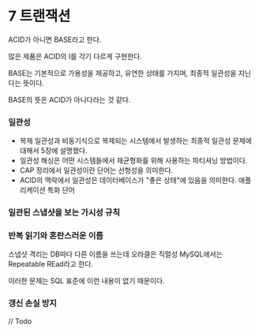 # 7 트랜잭션

ACID가 아니면 BASE라고 한다.

많은 제품은 ACID의 I를 각기 다르게 구현한다.

BASE는 기본적으로 가용성을 제공하고, 유연한 상태를 가지며, 최종적 일관성을 지닌다는 뜻이다.

BASE의 뜻은 ACID가 아니다라는 것 같다.

### 일관성

- 복제 일관성과 비동기식으로 복제되는 시스템에서 발생하는 최종적 일관성 문제에 대해서 5장에 설명했다.
- 일관성 해싱은 어떤 시스템들에서 재균형화를 위해 사용하는 파티셔닝 방법이다.
- CAP 정리에서 일관성이란 단어는 선형성을 의미한다.
- ACID의 맥락에서 일관성은 데이터베이스가 "좋은 상태"에 있음을 의미한다. 애플리케이션 특화 단어

### 일관된 스냅샷을 보는 가시성 규칙

### 반복 읽기와 혼란스러운 이름

스냅샷 격리는 DB마다 다른 이름을 쓰는데 오라클은 직렬성 MySQL에서는 Repeatable REad라고 한다.

이러한 문제는 SQL 표준에 이런 내용이 없기 때문이다.

### 갱신 손실 방지

// Todo
